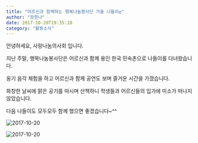 ```yaml
---
title: "어르신과 함께하는 행복나눔봉사단 가을 나들이ღ"
author: "장한나"
date: 2017-10-20T19:35:28
category: "활동소식"
---
```


안녕하세요, 사랑나눔의사회 입니다.

지난 주말, 행복나눔봉사단은 어르신과 함께 용인 한국 민속촌으로 나들이를 다녀왔습니다.

옹기 음각 체험을 하고 어르신과 함께 공연도 보며 즐거운 시간을 가졌습니다.

화창한 날씨에 맑은 공기를 마시며 산책하니 학생들과 어르신들의 입가에 미소가 떠나지 않았습니다.

다음 나들이도 모두모두 함께 했으면 좋겠습니다~^^

![2017-10-20](/files/attach/images/2318/696/033/bef2de49b085792c122170ba7cfe830a.PNG)

![2017-10-20](/files/attach/images/2318/696/033/5e73757f25e6b4e33d197b73f75be8f6.PNG)
